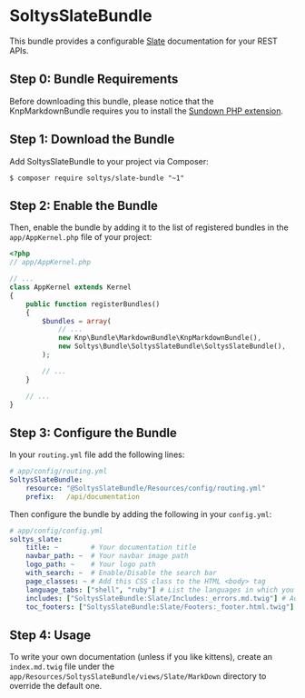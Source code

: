 SoltysSlateBundle
============

This bundle provides a configurable [Slate](https://github.com/lord/slate) documentation for your REST APIs.

Step 0: Bundle Requirements
---------------------------

Before downloading this bundle, please notice that the KnpMarkdownBundle requires
you to install the [Sundown PHP extension](https://github.com/chobie/php-sundown).

Step 1: Download the Bundle
---------------------------

Add SoltysSlateBundle to your project via Composer:

```console
$ composer require soltys/slate-bundle "~1"
```

Step 2: Enable the Bundle
-------------------------

Then, enable the bundle by adding it to the list of registered bundles
in the `app/AppKernel.php` file of your project:

```php
<?php
// app/AppKernel.php

// ...
class AppKernel extends Kernel
{
    public function registerBundles()
    {
        $bundles = array(
            // ...
            new Knp\Bundle\MarkdownBundle\KnpMarkdownBundle(),
            new Soltys\Bundle\SoltysSlateBundle\SoltysSlateBundle(),
        );

        // ...
    }

    // ...
}
```

Step 3: Configure the Bundle
----------------------------

In your `routing.yml` file add the following lines:

```yaml
# app/config/routing.yml
SoltysSlateBundle:
    resource: "@SoltysSlateBundle/Resources/config/routing.yml"
    prefix:   /api/documentation
```

Then configure the bundle by adding the following in your `config.yml`:
```yaml
# app/config/config.yml
soltys_slate:
    title: ~        # Your documentation title
    navbar_path: ~  # Your navbar image path
    logo_path: ~    # Your logo path
    with_search: ~  # Enable/Disable the search bar
    page_classes: ~ # Add this CSS class to the HTML <body> tag
    language_tabs: ["shell", "ruby"] # List the languages in which you want to write your examples
    includes: ["SoltysSlateBundle:Slate/Includes:_errors.md.twig"] # Additional templates
    toc_footers: ["SoltysSlateBundle:Slate/Footers:_footer.html.twig"] # Footer template
```

Step 4: Usage
-------------

To write your own documentation (unless if you like kittens), create an `index.md.twig` file under 
the `app/Resources/SoltysSlateBundle/views/Slate/MarkDown` directory to override the 
default one.

